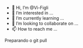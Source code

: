 - 👋 Hi, I’m @Vi-Figli
- 👀 I’m interested in ...
- 🌱 I’m currently learning ...
- 💞️ I’m looking to collaborate on ...
- 📫 How to reach me ...

<!---
Vi-Figli/Vi-Figli is a ✨ special ✨ repository because its `README.md` (this file) appears on your GitHub profile.
You can click the Preview link to take a look at your changes.
--->
Preparando o git pull
